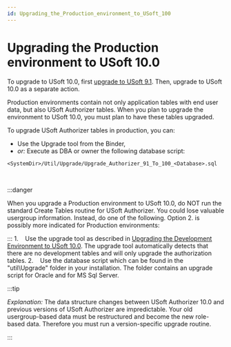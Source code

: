 ```yaml
---
id: Upgrading_the_Production_environment_to_USoft_100
---
```


# Upgrading the Production environment to USoft 10.0

To upgrade to USoft 10.0, first [upgrade to USoft 9.1](/docs/USoft_for_administrators/Upgrading_to_USoft_10/Upgrading_to_USoft_91.md). Then, upgrade to USoft 10.0 as a separate action.

Production environments contain not only application tables with end user data, but also USoft Authorizer tables. When you plan to upgrade the environment to USoft 10.0, you must plan to have these tables upgraded.

To upgrade USoft Authorizer tables in production, you can:

- Use the Upgrade tool from the Binder,
- *or:* Execute as DBA or owner the following database script:	
```
<SystemDir>/Util/Upgrade/Upgrade_Authorizer_91_To_100_<Database>.sql
```

 




:::danger

When you upgrade a Production environment to USoft 10.0, do NOT run the standard Create Tables routine for USoft Authorizer. You could lose valuable usergroup information. Instead, do one of the following. Option 2. is possibly more indicated for Production environments:

:::
1.    Use the upgrade tool as described in [Upgrading the Development Environment to USoft 10.0](/docs/USoft_for_administrators/Upgrading_to_USoft_10/Upgrading_the_Development_environment_to_USoft_100.md). The upgrade tool automatically detects that there are no development tables and will only upgrade the authorization tables.
2.    Use the database script which can be found in the "util\\Upgrade" folder in your installation. The folder contains an upgrade script for Oracle and for MS Sql Server.


:::tip

*Explanation:* The data structure changes between USoft Authorizer 10.0 and previous versions of USoft Authorizer are impredictable. Your old usergroup-based data must be restructured and become the new role-based data. Therefore you must run a version-specific upgrade routine.

:::
